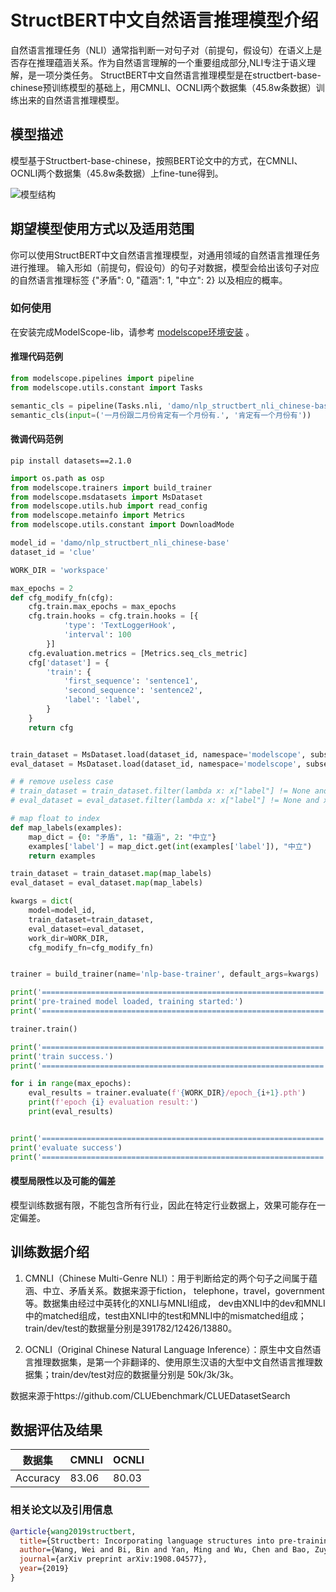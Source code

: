 

# StructBERT中文自然语言推理模型介绍

自然语言推理任务（NLI）通常指判断一对句子对（前提句，假设句）在语义上是否存在推理蕴涵关系。作为自然语言理解的一个重要组成部分,NLI专注于语义理解，是一项分类任务。
StructBERT中文自然语言推理模型是在structbert-base-chinese预训练模型的基础上，用CMNLI、OCNLI两个数据集（45.8w条数据）训练出来的自然语言推理模型。
## 模型描述

模型基于Structbert-base-chinese，按照BERT论文中的方式，在CMNLI、OCNLI两个数据集（45.8w条数据）上fine-tune得到。

![模型结构](model.jpg)

## 期望模型使用方式以及适用范围

你可以使用StructBERT中文自然语言推理模型，对通用领域的自然语言推理任务进行推理。
输入形如（前提句，假设句）的句子对数据，模型会给出该句子对应的自然语言推理标签 {"矛盾": 0, "蕴涵": 1, "中立": 2} 以及相应的概率。

### 如何使用
在安装完成ModelScope-lib，请参考  [modelscope环境安装](https://modelscope.cn/docs/%E7%8E%AF%E5%A2%83%E5%AE%89%E8%A3%85) 。


#### 推理代码范例
```python
from modelscope.pipelines import pipeline
from modelscope.utils.constant import Tasks

semantic_cls = pipeline(Tasks.nli, 'damo/nlp_structbert_nli_chinese-base')
semantic_cls(input=('一月份跟二月份肯定有一个月份有.', '肯定有一个月份有'))

```
#### 微调代码范例
```
pip install datasets==2.1.0
```

```python
import os.path as osp
from modelscope.trainers import build_trainer
from modelscope.msdatasets import MsDataset
from modelscope.utils.hub import read_config
from modelscope.metainfo import Metrics
from modelscope.utils.constant import DownloadMode

model_id = 'damo/nlp_structbert_nli_chinese-base'
dataset_id = 'clue'

WORK_DIR = 'workspace'

max_epochs = 2
def cfg_modify_fn(cfg):
    cfg.train.max_epochs = max_epochs
    cfg.train.hooks = cfg.train.hooks = [{
            'type': 'TextLoggerHook',
            'interval': 100
        }]
    cfg.evaluation.metrics = [Metrics.seq_cls_metric]
    cfg['dataset'] = {
        'train': {
            'first_sequence': 'sentence1',
            'second_sequence': 'sentence2',
            'label': 'label',
        }
    }
    return cfg


train_dataset = MsDataset.load(dataset_id, namespace='modelscope', subset_name='ocnli', split='train', download_mode=DownloadMode.FORCE_REDOWNLOAD).to_hf_dataset()
eval_dataset = MsDataset.load(dataset_id, namespace='modelscope', subset_name='ocnli', split='validation', download_mode=DownloadMode.FORCE_REDOWNLOAD).to_hf_dataset()

# # remove useless case
# train_dataset = train_dataset.filter(lambda x: x["label"] != None and x["sentence"] != None)
# eval_dataset = eval_dataset.filter(lambda x: x["label"] != None and x["sentence"] != None)

# map float to index
def map_labels(examples):
    map_dict = {0: "矛盾", 1: "蕴涵", 2: "中立"}
    examples['label'] = map_dict.get(int(examples['label']), "中立")
    return examples

train_dataset = train_dataset.map(map_labels)
eval_dataset = eval_dataset.map(map_labels)

kwargs = dict(
    model=model_id,
    train_dataset=train_dataset,
    eval_dataset=eval_dataset,
    work_dir=WORK_DIR,
    cfg_modify_fn=cfg_modify_fn)


trainer = build_trainer(name='nlp-base-trainer', default_args=kwargs)

print('===============================================================')
print('pre-trained model loaded, training started:')
print('===============================================================')

trainer.train()

print('===============================================================')
print('train success.')
print('===============================================================')

for i in range(max_epochs):
    eval_results = trainer.evaluate(f'{WORK_DIR}/epoch_{i+1}.pth')
    print(f'epoch {i} evaluation result:')
    print(eval_results)


print('===============================================================')
print('evaluate success')
print('===============================================================')
```

#### 模型局限性以及可能的偏差
模型训练数据有限，不能包含所有行业，因此在特定行业数据上，效果可能存在一定偏差。

## 训练数据介绍

1. CMNLI（Chinese Multi-Genre NLI）：用于判断给定的两个句子之间属于蕴涵、中立、矛盾关系。数据来源于fiction， telephone，travel，government等。数据集由经过中英转化的XNLI与MNLI组成，
   dev由XNLI中的dev和MNLI中的matched组成，test由XNLI中的test和MNLI中的mismatched组成；train/dev/test的数据量分别是391782/12426/13880。

2. OCNLI（Original Chinese Natural Language Inference）：原生中文自然语言推理数据集，是第一个非翻译的、使用原生汉语的大型中文自然语言推理数据集；train/dev/test对应的数据量分别是
   50k/3k/3k。

数据来源于https://github.com/CLUEbenchmark/CLUEDatasetSearch


## 数据评估及结果

| 数据集   | CMNLI | OCNLI |
| -------- | ----- | ----- |
| Accuracy | 83.06 | 80.03 |

### 相关论文以及引用信息

```bib
@article{wang2019structbert,
  title={Structbert: Incorporating language structures into pre-training for deep language understanding},
  author={Wang, Wei and Bi, Bin and Yan, Ming and Wu, Chen and Bao, Zuyi and Xia, Jiangnan and Peng, Liwei and Si, Luo},
  journal={arXiv preprint arXiv:1908.04577},
  year={2019}
}
```